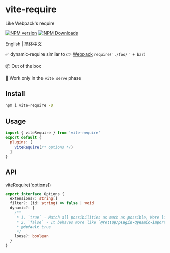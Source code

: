 # vite-require

Like Webpack's require

[![NPM version](https://img.shields.io/npm/v/vite-require.svg)](https://npmjs.org/package/vite-require)
[![NPM Downloads](https://img.shields.io/npm/dm/vite-require.svg)](https://npmjs.org/package/vite-require)

English | [简体中文](https://github.com/vite-plugin/vite-require/blob/main/README.zh-CN.md)

✅ dynamic-require similar to 👉 [Webpack](https://webpack.js.org/guides/dependency-management/#require-with-expression) `require('./foo/' + bar)`

📦 Out of the box  

🔨 Work only in the `vite serve` phase  

## Install

```bash
npm i vite-require -D
```

## Usage

```js
import { viteRequire } from 'vite-require'
export default {
  plugins: [
    viteRequire(/* options */)
  ]
}
```

## API

viteRequire([options])

```ts
export interface Options {
  extensions?: string[]
  filter?: (id: string) => false | void
  dynamic?: {
    /**
     * 1. `true` - Match all possibilities as much as possible, More like `webpack`
     * 2. `false` - It behaves more like `@rollup/plugin-dynamic-import-vars`
     * @default true
     */
    loose?: boolean
  }
}
```
